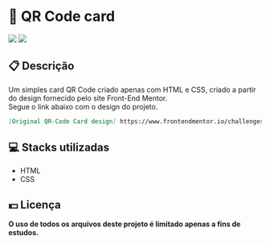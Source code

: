 <h1>📱 QR Code card</h1>
<div class="badges">
  <img src="https://img.shields.io/badge/html5-%23E34F26.svg?style=for-the-badge&logo=html5&logoColor=white">
  <img src="https://img.shields.io/badge/css3-%231572B6.svg?style=for-the-badge&logo=css3&logoColor=white">
</div>
<h2>📋 Descrição</h2>
<p>
    Um simples card QR Code criado apenas com HTML e CSS, criado a partir do design fornecido pelo site Front-End Mentor.
    <br>Segue o link abaixo com o design do projeto.
</p>

```md
[Original QR-Code Card design] https://www.frontendmentor.io/challenges/qr-code-component-iux_sIO_H
```

<h2> 💻 Stacks utilizadas</h2>
<ul>
  <li>HTML</li>
  <li>CSS</li>
</ul>
<h2> 💵 Licença</h2>
<p><b>O uso de todos os arquivos deste projeto é limitado apenas a fins de estudos.<b></p>
